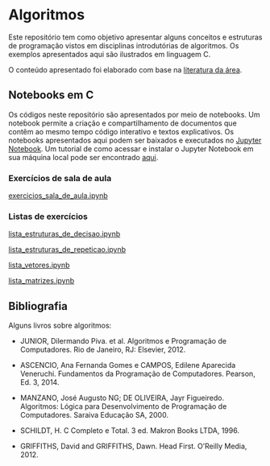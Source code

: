# Algoritmos

<div>
  <div id="intro">
    <p> Este repositório tem como objetivo apresentar alguns conceitos e estruturas de programação vistos em disciplinas introdutórias de algoritmos. Os exemplos apresentados aqui são ilustrados em linguagem C.</p> 
    <p>O conteúdo apresentado foi elaborado com base na <a href="#bibliografia">literatura da área</a>.</p>
  </div>
  <div>
    <h2>Notebooks em C</h2>
    <p>Os códigos neste repositório são apresentados por meio de notebooks. Um notebook permite a criação e compartilhamento de documentos que contêm ao mesmo tempo código interativo e textos explicativos. Os notebooks apresentados aqui podem ser baixados e executados no <a href="https://jupyter.org/">Jupyter Notebook</a>. Um tutorial de como acessar e instalar o Jupyter Notebook em sua máquina local pode ser encontrado <a href="https://medium.com/@pedrofullstack/introdu%C3%A7%C3%A3o-ao-jupyter-notebook-para-python-b2cf79cea31d#:~:text=Jupyter%20Notebook%20%C3%A9%20uma%20aplica%C3%A7%C3%A3o,c%C3%B3digo%20interativo%20e%20textos%20explicativos">aqui</a>.</p>
<p>
    <h3>Exercícios de sala de aula</h3>
    <p><a href="https://github.com/jjbaqueta/Algoritmos/blob/main/exercicios_sala_de_aula.ipynb">exercicios_sala_de_aula.ipynb</a></p>
    <h3>Listas de exercícios</h3>
    <p><a href="https://github.com/jjbaqueta/Algoritmos/blob/main/lista_estruturas_de_decisao.ipynb">lista_estruturas_de_decisao.ipynb</a></p>
    <p><a href="https://github.com/jjbaqueta/Algoritmos/blob/main/lista_estruturas_de_repeticao.ipynb">lista_estruturas_de_repeticao.ipynb</a></p>
    <p><a href="https://github.com/jjbaqueta/Algoritmos/blob/main/lista_vetores.ipynb">lista_vetores.ipynb</a></p>
    <p><a href="https://github.com/jjbaqueta/Algoritmos/blob/main/lista_matrizes.ipynb">lista_matrizes.ipynb</a></p>
</p>
</div>
  <div id="bibliografia">
    <h2>Bibliografia</h2>
      <p>Alguns livros sobre algoritmos:</p>
      <ul>
        <li><p>JUNIOR, Dilermando Piva. et al. Algoritmos e Programação de Computadores. Rio de Janeiro, RJ: Elsevier, 2012.</p></li>
        <li><p>ASCENCIO, Ana Fernanda Gomes e CAMPOS, Edilene Aparecida Veneruchi. Fundamentos da Programação de Computadores. Pearson, Ed. 3, 2014.</p></li>
        <li><p>MANZANO, José Augusto NG; DE OLIVEIRA, Jayr Figueiredo. Algoritmos: Lógica para Desenvolvimento de Programação de Computadores. Saraiva Educação SA, 2000.</p></li>
        <li><p>SCHILDT, H. C Completo e Total. 3 ed. Makron Books LTDA, 1996.</p></li>
        <li>GRIFFITHS, David and GRIFFITHS, Dawn. Head First. O’Reilly Media, 2012.<p></p></li>
      </ul>
  </div>  
</div>
